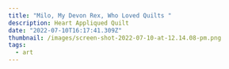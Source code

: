 ```yaml
---
title: "Milo, My Devon Rex, Who Loved Quilts "
description: Heart Appliqued Quilt
date: "2022-07-10T16:17:41.309Z"
thumbnail: /images/screen-shot-2022-07-10-at-12.14.08-pm.png
tags:
  - art
---
```

